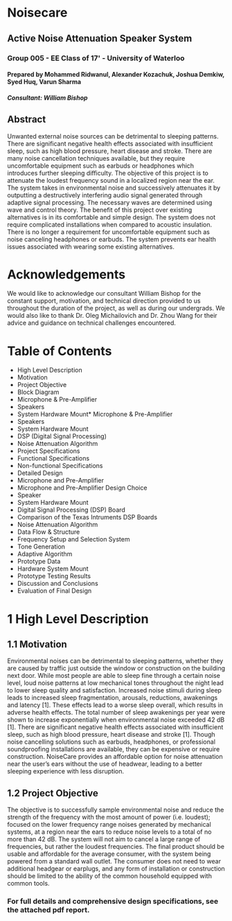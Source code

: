 # Noisecare
## Active Noise Attenuation Speaker System 
### Group 005 - EE Class of 17' - University of Waterloo
#### Prepared by Mohammed Ridwanul, Alexander Kozachuk, Joshua Demkiw, Syed Huq, Varun Sharma
##### Consultant: William Bishop

## Abstract
Unwanted external noise sources can be detrimental to sleeping patterns. There are significant negative health effects associated with insufficient sleep, such as high blood pressure, heart disease and stroke. There are many noise cancellation techniques available, but they require uncomfortable equipment such as earbuds or headphones which introduces further sleeping difficulty. The objective of this project is to attenuate the loudest frequency sound in a localized region near the ear. The system takes in environmental noise and successively attenuates it by outputting a destructively interfering audio signal generated through adaptive signal processing. The necessary waves are determined using wave and control theory. The benefit of this project over existing alternatives is in its comfortable and simple design. The system does not require complicated installations when compared to acoustic insulation. There is no longer a requirement for uncomfortable equipment such as noise canceling headphones or earbuds. The system prevents ear health issues associated with wearing some existing alternatives.

# Acknowledgements
We would like to acknowledge our consultant William Bishop for the constant support, motivation, and technical direction provided to us throughout the duration of the project, as well as during our undergrads. We would also like to thank Dr. Oleg Michailovich and Dr. Zhou Wang for their advice and guidance on technical challenges encountered.

# Table of Contents
*   High Level Description
 *  Motivation
 *  Project Objective
 *  Block Diagram
   *   Microphone & Pre-Amplifier
   *   Speakers
   *   System Hardware Mount*   Microphone & Pre-Amplifier
   *   Speakers
   *   System Hardware Mount
   *   DSP (Digital Signal Processing)
   *   Noise Attenuation Algorithm
 *  Project Specifications
   *  Functional Specifications
   *  Non-functional Specifications
 *  Detailed Design
 *  Microphone and Pre-Amplifier
   *  Microphone and Pre-Amplifier Design Choice
 *  Speaker
 *  System Hardware Mount
 *  Digital Signal Processing (DSP) Board
   *  Comparison of the Texas Intruments DSP Boards
   *  Noise Attenuation Algorithm
   *  Data Flow & Structure
   *  Frequency Setup and Selection System
   *  Tone Generation
   *  Adaptive Algorithm
 *  Prototype Data
   *  Hardware System Mount
   *  Prototype Testing Results
 *  Discussion and Conclusions
   *  Evaluation of Final Design
   
# 1 High Level Description
## 1.1 Motivation
Environmental noises can be detrimental to sleeping patterns, whether they are caused by traffic just outside the window or construction on the building next door. While most people are able to sleep fine through a certain noise level, loud noise patterns at low mechanical tones throughout the night lead to lower sleep quality and satisfaction. Increased noise stimuli during sleep leads to increased sleep fragmentation, arousals, reductions, awakenings and latency [1]. These effects lead to a worse sleep overall, which results in adverse health effects. The total number of sleep awakenings per year were shown to increase exponentially when environmental noise exceeded 42 dB [1]. There are significant negative health effects associated with insufficient sleep, such as high blood pressure, heart disease and stroke [1]. Though noise cancelling solutions such as earbuds, headphones, or professional soundproofing installations are available, they can be expensive or require construction. NoiseCare provides an affordable option for noise attenuation near the user’s ears without the use of headwear, leading to a better sleeping experience with less disruption.

## 1.2 Project Objective
The objective is to successfully sample environmental noise and reduce the strength of the frequency with the most amount of power (i.e. loudest); focused on the lower frequency range noises generated by mechanical systems, at a region near the ears to reduce noise levels to a total of no more than 42 dB. The system will not aim to cancel a large range of frequencies, but rather the loudest frequencies. The final product should be usable and affordable for the average consumer, with the system being powered from a standard wall outlet. The consumer does not need to wear additional headgear or earplugs, and any form of installation or construction should be limited to the ability of the common household equipped with common tools.

### For full details and comprehensive design specifications, see the attached pdf report.




